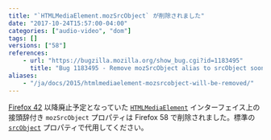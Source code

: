 ```yaml
---
title: "`HTMLMediaElement.mozSrcObject` が削除されました"
date: "2017-10-24T15:57:00-04:00"
categories: ["audio-video", "dom"]
tags: []
versions: ["58"]
references:
    - url: "https://bugzilla.mozilla.org/show_bug.cgi?id=1183495"
      title: "Bug 1183495 - Remove mozSrcObject alias to srcObject soon"
aliases:
    - "/ja/docs/2015/htmlmediaelement-mozsrcobject-will-be-removed/"
---
```

[Firefox 42](https://www.fxsitecompat.com/ja/docs/2015/htmlmediaelement-srcobject-has-been-unprefixed/) 以降廃止予定となっていた [`HTMLMediaElement`](https://developer.mozilla.org/ja/docs/Web/API/HTMLMediaElement) インターフェイス上の接頭辞付き `mozSrcObject` プロパティは Firefox 58 で削除されました。標準の [`srcObject`](https://developer.mozilla.org/ja/docs/Web/API/HTMLMediaElement/srcObject) プロパティで代用してください。
